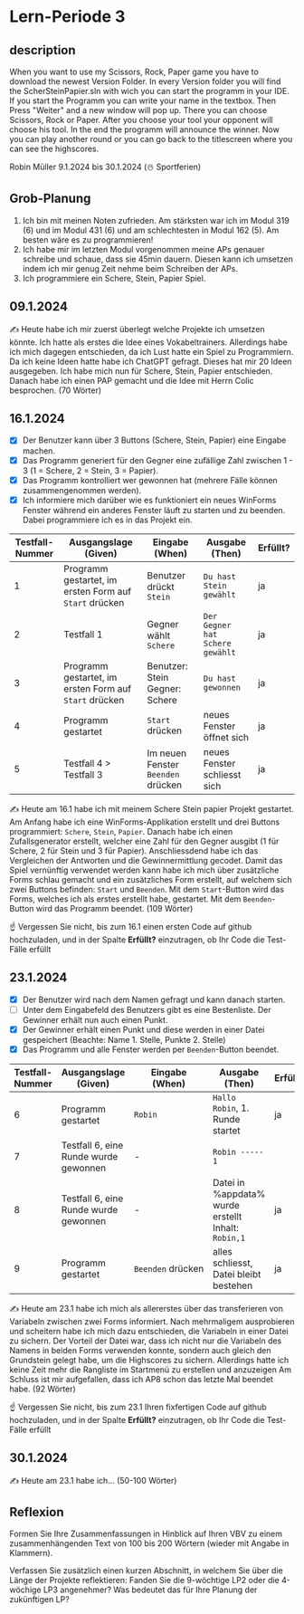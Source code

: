 # Lern-Periode 3
## description
When you want to use my Scissors, Rock, Paper game you have to download the newest Version Folder. In every Version folder you will find the ScherSteinPapier.sln with wich you can start the programm in your IDE.
If you start the Programm you can write your name in the textbox. Then Press "Weiter" and a new window will pop up. There you can choose Scissors, Rock or Paper. After you choose your tool your opponent will choose his tool. In the end the programm will announce the winner.
Now you can play another round or you can go back to the titlescreen where you can see the highscores.

Robin Müller
9.1.2024 bis 30.1.2024 (☃️ Sportferien)

## Grob-Planung

1. Ich bin mit meinen Noten zufrieden. Am stärksten war ich im Modul 319 (6) und im Modul 431 (6) und am schlechtesten in Modul 162 (5). Am besten wäre es zu programmieren!
2. Ich habe mir im letzten Modul vorgenommen meine APs genauer schreibe und schaue, dass sie 45min dauern. Diesen kann ich umsetzen indem ich mir genug Zeit nehme beim Schreiben der APs.
3. Ich programmiere ein Schere, Stein, Papier Spiel.

## 09.1.2024

✍️ Heute habe ich mir zuerst überlegt welche Projekte ich umsetzen könnte. Ich hatte als erstes die Idee eines Vokabeltrainers. Allerdings habe ich mich dagegen entschieden, da ich Lust hatte ein Spiel zu Programmiern. Da ich keine Ideen hatte habe ich ChatGPT gefragt. Dieses hat mir 20 Ideen ausgegeben. Ich habe mich nun für Schere, Stein, Papier entschieden. Danach habe ich einen PAP gemacht und die Idee mit Herrn Colic besprochen. (70 Wörter)

## 16.1.2024

- [x] Der Benutzer kann über 3 Buttons (Schere, Stein, Papier) eine Eingabe machen.
- [x] Das Programm generiert für den Gegner eine zufällige Zahl zwischen 1 - 3 (1 = Schere, 2 = Stein, 3 = Papier).
- [x] Das Programm kontrolliert wer gewonnen hat (mehrere Fälle können zusammengenommen werden).
- [x] Ich informiere mich darüber wie es funktioniert ein neues WinForms Fenster während ein anderes Fenster läuft zu starten und zu beenden. Dabei programmiere ich es in das Projekt ein.

| Testfall-Nummer | Ausgangslage (Given) | Eingabe (When) | Ausgabe (Then) | Erfüllt? |
| --- | --- | --- | --- | --- |
| 1   | Programm gestartet, im ersten Form auf `Start` drücken | Benutzer drückt `Stein` | `Du hast Stein gewählt` | ja  |
| 2   | Testfall 1 | Gegner wählt `Schere` | `Der Gegner hat Schere gewählt` | ja  |
| 3   | Programm gestartet, im ersten Form auf `Start` drücken | Benutzer: Stein Gegner: Schere | `Du hast gewonnen` | ja  |
| 4   | Programm gestartet | `Start` drücken | neues Fenster öffnet sich | ja  |
| 5   | Testfall 4 > Testfall 3 | Im neuen Fenster `Beenden` drücken | neues Fenster schliesst sich | ja  |

✍️ Heute am 16.1 habe ich mit meinem Schere Stein papier Projekt gestartet. Am Anfang habe ich eine WinForms-Applikation erstellt und drei Buttons programmiert: `Schere`, `Stein`, `Papier`. Danach habe ich einen Zufallsgenerator erstellt, welcher eine Zahl für den Gegner ausgibt (1 für Schere, 2 für Stein und 3 für Papier). Anschliessdend habe ich das Vergleichen der Antworten und die Gewinnermittlung gecodet. Damit das Spiel vernünftig verwendet werden kann habe ich mich über zusätzliche Forms schlau gemacht und ein zusätzliches Form erstellt, auf welchem sich zwei Buttons befinden: `Start` und `Beenden`. Mit dem `Start`-Button wird das Forms, welches ich als erstes erstellt habe, gestartet. Mit dem `Beenden`-Button wird das Programm beendet. (109 Wörter)

☝️ Vergessen Sie nicht, bis zum 16.1 einen ersten Code auf github hochzuladen, und in der Spalte **Erfüllt?** einzutragen, ob Ihr Code die Test-Fälle erfüllt

## 23.1.2024

- [x] Der Benutzer wird nach dem Namen gefragt und kann danach starten.
- [ ] Unter dem Eingabefeld des Benutzers gibt es eine Bestenliste. Der Gewinner erhält nun auch einen Punkt.
- [x] Der Gewinner erhält einen Punkt und diese werden in einer Datei gespeichert (Beachte: Name 1. Stelle, Punkte 2. Stelle)
- [x] Das Programm und alle Fenster werden per `Beenden`-Button beendet.

| Testfall-Nummer | Ausgangslage (Given) | Eingabe (When) | Ausgabe (Then) | Erfüllt? |
| --- | --- | --- | --- | --- |
| 6   | Programm gestartet | `Robin` | `Hallo Robin`, 1. Runde startet | ja  |
| 7   | Testfall 6, eine Runde wurde gewonnen | -   | `Robin ----- 1` |     |
| 8   | Testfall 6, eine Runde wurde gewonnen | -   | Datei in %appdata% wurde erstellt Inhalt: `Robin,1` | ja  |
| 9   | Programm gestartet | `Beenden` drücken | alles schliesst, Datei bleibt bestehen | ja  |

✍️ Heute am 23.1 habe ich mich als allererstes über das transferieren von Variabeln zwischen zwei Forms informiert. Nach mehrmaligem ausprobieren und scheitern habe ich mich dazu entschieden, die Variabeln in einer Datei zu sichern. Der Vorteil der Datei war, dass ich nicht nur die Variabeln des Namens in beiden Forms verwenden konnte, sondern auch gleich den Grundstein gelegt habe, um die Highscores zu sichern. Allerdings hatte ich keine Zeit mehr die Rangliste im Startmenü zu erstellen und anzuzeigen Am Schluss ist mir aufgefallen, dass ich AP8 schon das letzte Mal beendet habe. (92 Wörter)

☝️ Vergessen Sie nicht, bis zum 23.1 Ihren fixfertigen Code auf github hochzuladen, und in der Spalte **Erfüllt?** einzutragen, ob Ihr Code die Test-Fälle erfüllt

## 30.1.2024

✍️ Heute am 23.1 habe ich... (50-100 Wörter)

## Reflexion

Formen Sie Ihre Zusammenfassungen in Hinblick auf Ihren VBV zu einem zusammenhängenden Text von 100 bis 200 Wörtern (wieder mit Angabe in Klammern).

Verfassen Sie zusätzlich einen kurzen Abschnitt, in welchem Sie über die Länge der Projekte reflektieren: Fanden Sie die 9-wöchtige LP2 oder die 4-wöchige LP3 angenehmer? Was bedeutet das für Ihre Planung der zukünftigen LP?

